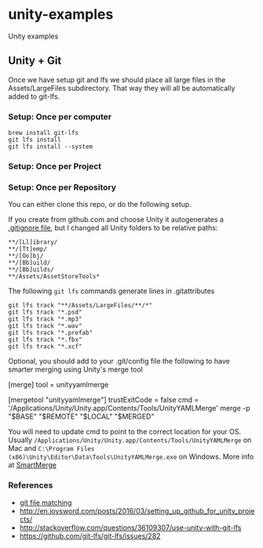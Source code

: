# unity-examples
Unity examples

## Unity + Git
Once we have setup git and lfs we should place all large files in the Assets/LargeFiles subdirectory. That way they will all be automatically added to git-lfs.
 
### Setup: Once per computer
   
    brew install git-lfs
    git lfs install
    git lfs install --system

### Setup: Once per Project

    
### Setup: Once per Repository
You can either clone this repo, or do the following setup.

If you create from github.com and choose Unity it autogenerates a [.gitignore file](https://github.com/github/gitignore/blob/master/Unity.gitignore), but I changed all Unity folders to be relative paths:

    **/[Ll]ibrary/
    **/[Tt]emp/
    **/[Oo]bj/
    **/[Bb]uild/
    **/[Bb]uilds/
    **/Assets/AssetStoreTools*

The following `git lfs` commands generate lines in .gitattributes

    git lfs track "**/Assets/LargeFiles/**/*"
    git lfs track "*.psd"
    git lfs track "*.mp3"
    git lfs track "*.wav"
    git lfs track "*.prefab"
    git lfs track "*.fbx"
    git lfs track "*.xcf"      

Optional, you should add to your .git/config file the following to have smarter merging using Unity's merge tool

[merge]
	tool = unityyamlmerge

[mergetool "unityyamlmerge"]
	trustExitCode = false
	cmd = '/Applications/Unity/Unity.app/Contents/Tools/UnityYAMLMerge' merge -p "$BASE" "$REMOTE" "$LOCAL" "$MERGED"
  
You will need to update cmd to point to the correct location for your OS. Usually `/Applications/Unity/Unity.app/Contents/Tools/UnityYAMLMerge` on Mac and `C:\Program Files (x86)\Unity\Editor\Data\Tools\UnityYAMLMerge.exe` on Windows. More info at [SmartMerge](https://docs.unity3d.com/Manual/SmartMerge.html)
  
### References
   * [git file matching](https://github.com/git-lfs/git-lfs/issues/986)
   * <http://en.joysword.com/posts/2016/03/setting_up_github_for_unity_projects/>
   * <http://stackoverflow.com/questions/36109307/use-unity-with-git-lfs>
   * <https://github.com/git-lfs/git-lfs/issues/282>
